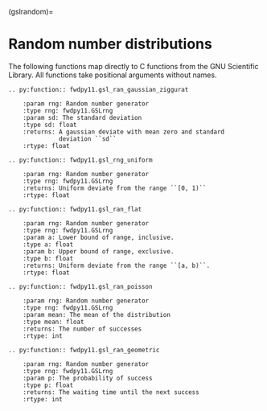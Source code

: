 (gslrandom)=

# Random number distributions

The following functions map directly to C functions
from the GNU Scientific Library.  All functions
take positional arguments without names.

```{eval-rst}
.. py:function:: fwdpy11.gsl_ran_gaussian_ziggurat

    :param rng: Random number generator
    :type rng: fwdpy11.GSLrng
    :param sd: The standard deviation
    :type sd: float
    :returns: A gaussian deviate with mean zero and standard
              deviation ``sd``
    :rtype: float

```

```{eval-rst}
.. py:function:: fwdpy11.gsl_rng_uniform

    :param rng: Random number generator
    :type rng: fwdpy11.GSLrng
    :returns: Uniform deviate from the range ``[0, 1)``
    :rtype: float

```

```{eval-rst}
.. py:function:: fwdpy11.gsl_ran_flat

    :param rng: Random number generator
    :type rng: fwdpy11.GSLrng
    :param a: Lower bound of range, inclusive.
    :type a: float
    :param b: Upper bound of range, exclusive.
    :type b: float
    :returns: Uniform deviate from the range ``[a, b)``.
    :rtype: float

```

```{eval-rst}
.. py:function:: fwdpy11.gsl_ran_poisson

    :param rng: Random number generator
    :type rng: fwdpy11.GSLrng
    :param mean: The mean of the distribution
    :type mean: float
    :returns: The number of successes
    :rtype: int

```

```{eval-rst}
.. py:function:: fwdpy11.gsl_ran_geometric

    :param rng: Random number generator
    :type rng: fwdpy11.GSLrng
    :param p: The probability of success
    :type p: float
    :returns: The waiting time until the next success
    :rtype: int

```


